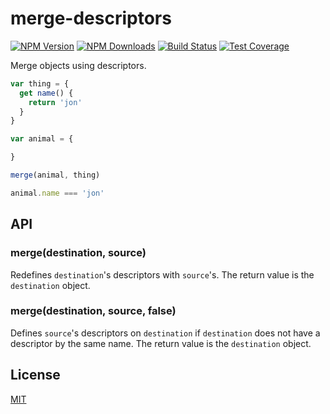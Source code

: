 # merge-descriptors

[![NPM Version][npm-image]][npm-url]
[![NPM Downloads][downloads-image]][downloads-url]
[![Build Status][travis-image]][travis-url]
[![Test Coverage][coveralls-image]][coveralls-url]

Merge objects using descriptors.

```js
var thing = {
  get name() {
    return 'jon'
  }
}

var animal = {

}

merge(animal, thing)

animal.name === 'jon'
```

## API

### merge(destination, source)

Redefines `destination`'s descriptors with `source`'s. The return value is the
`destination` object.

### merge(destination, source, false)

Defines `source`'s descriptors on `destination` if `destination` does not have
a descriptor by the same name. The return value is the `destination` object.

## License

[MIT](LICENSE)

[npm-image]: https://img.shields.io/npm/v/merge-descriptors.svg

[npm-url]: https://npmjs.org/package/merge-descriptors

[travis-image]: https://img.shields.io/travis/component/merge-descriptors/master.svg

[travis-url]: https://travis-ci.org/component/merge-descriptors

[coveralls-image]: https://img.shields.io/coveralls/component/merge-descriptors/master.svg

[coveralls-url]: https://coveralls.io/r/component/merge-descriptors?branch=master

[downloads-image]: https://img.shields.io/npm/dm/merge-descriptors.svg

[downloads-url]: https://npmjs.org/package/merge-descriptors
